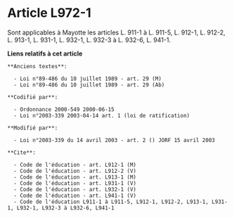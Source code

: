 # Article L972-1

Sont applicables à Mayotte les articles L. 911-1 à L. 911-5, L. 912-1, L. 912-2, L. 913-1, L. 931-1, L. 932-1, L. 932-3 à L.
932-6, L. 941-1.

**Liens relatifs à cet article**

	**Anciens textes**:

	  - Loi n°89-486 du 10 juillet 1989 - art. 29 (M)
	  - Loi n°89-486 du 10 juillet 1989 - art. 29 (Ab)

	**Codifié par**:

	  - Ordonnance 2000-549 2000-06-15
	  - Loi n°2003-339 2003-04-14 art. 1 (loi de ratification)

	**Modifié par**:

	  - Loi n°2003-339 du 14 avril 2003 - art. 2 () JORF 15 avril 2003

	**Cite**:

	  - Code de l'éducation - art. L912-1 (M)
	  - Code de l'éducation - art. L912-2 (V)
	  - Code de l'éducation - art. L913-1 (M)
	  - Code de l'éducation - art. L931-1 (V)
	  - Code de l'éducation - art. L932-1 (V)
	  - Code de l'éducation - art. L941-1 (V)
	  - Code de l'éducation L911-1 à L911-5, L912-1, L912-2, L913-1, L931-1, L932-1, L932-3 à L932-6, L941-1
